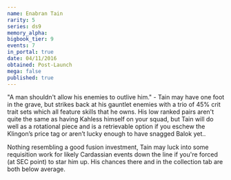```yaml
---
name: Enabran Tain
rarity: 5
series: ds9
memory_alpha:
bigbook_tier: 9
events: 7
in_portal: true
date: 04/11/2016
obtained: Post-Launch
mega: false
published: true
---
```


"A man shouldn't allow his enemies to outlive him." - Tain may have one foot in the grave, but strikes back at his gauntlet enemies with a trio of 45% crit trait sets which all feature skills that he owns. His low ranked pairs aren't quite the same as having Kahless himself on your squad, but Tain will do well as a rotational piece and is a retrievable option if you eschew the Klingon’s price tag or aren’t lucky enough to have snagged Balok yet..

Nothing resembling a good fusion investment, Tain may luck into some requisition work for likely Cardassian events down the line if you're forced (at SEC point) to star him up. His chances there and in the collection tab are both below average.
